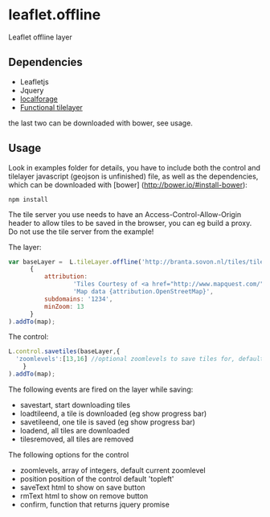 leaflet.offline
===============

Leaflet offline layer

## Dependencies
* Leafletjs
* Jquery
* [localforage](https://github.com/localForage/localForage)
* [Functional tilelayer](https://github.com/ismyrnow/Leaflet.functionaltilelayer)

the last two can be downloaded with bower, see usage.


## Usage
Look in examples folder for details, you have to include both the control and tilelayer javascript (geojson is unfinished) file, as well as
the dependencies, which can be downloaded with [bower] (http://bower.io/#install-bower):
```
npm install
```
The tile server you use needs to have an Access-Control-Allow-Origin header to allow tiles
to be saved in the browser, you can eg build a proxy. Do not use the tile server from
the example!

The layer:
```javascript
var baseLayer =  L.tileLayer.offline('http://branta.sovon.nl/tiles/tiles.py/mq_proxy/{z}/{x}/{y}.jpg',
      {
          attribution:
                  'Tiles Courtesy of <a href="http://www.mapquest.com/">MapQuest</a> &mdash; ' +
                  'Map data {attribution.OpenStreetMap}',
          subdomains: '1234',
          minZoom: 13
      }
).addTo(map);
```

The control:
```javascript
L.control.savetiles(baseLayer,{
  'zoomlevels':[13,16] //optional zoomlevels to save tiles for, default current zoomlevel
    }
).addTo(map);
```
The following events are fired on the layer while saving:
* savestart, start downloading tiles
* loadtileend, a tile is downloaded (eg show progress bar)
* savetileend, one tile is saved  (eg show progress bar)
* loadend, all tiles are downloaded
* tilesremoved, all tiles are removed

The following options for the control
* zoomlevels, array of integers, default current zoomlevel
* position position of the control default 'topleft'
* saveText html to show on save button
* rmText html to show on remove button
* confirm, function that returns jquery promise
